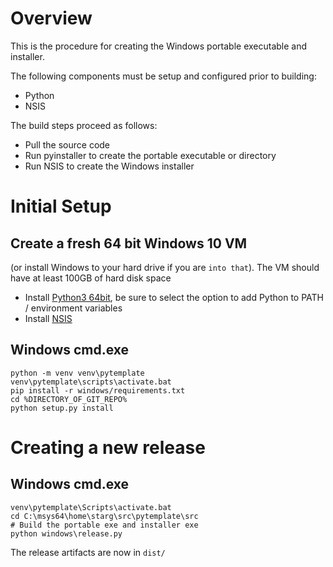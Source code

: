 # Overview
This is the procedure for creating the Windows portable executable and
installer.

The following components must be setup and configured prior to building:
- Python
- NSIS

The build steps proceed as follows:
- Pull the source code
- Run pyinstaller to create the portable executable or directory
- Run NSIS to create the Windows installer

# Initial Setup
## Create a fresh 64 bit Windows 10 VM
(or install Windows to your hard drive if you are `into that`).
The VM should have at least 100GB of hard disk space

- Install [Python3 64bit](https://www.python.org/downloads/windows/), be sure
  to select the option to add Python to PATH / environment variables
- Install [NSIS](https://nsis.sourceforge.io/Download)

## Windows cmd.exe
```
python -m venv venv\pytemplate
venv\pytemplate\scripts\activate.bat
pip install -r windows/requirements.txt
cd %DIRECTORY_OF_GIT_REPO%
python setup.py install
```

# Creating a new release
## Windows cmd.exe
```
venv\pytemplate\Scripts\activate.bat
cd C:\msys64\home\starg\src\pytemplate\src
# Build the portable exe and installer exe
python windows\release.py
```

The release artifacts are now in `dist/`
